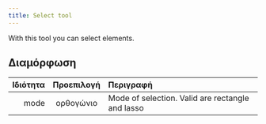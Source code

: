 ```yaml
---
title: Select tool
---
```


With this tool you can select elements.

## Διαμόρφωση

| Ιδιότητα | Προεπιλογή | Περιγραφή                                                        |
| -------: | :--------: | :--------------------------------------------------------------- |
|     mode |  ορθογώνιο | Mode of selection. Valid are rectangle and lasso |
